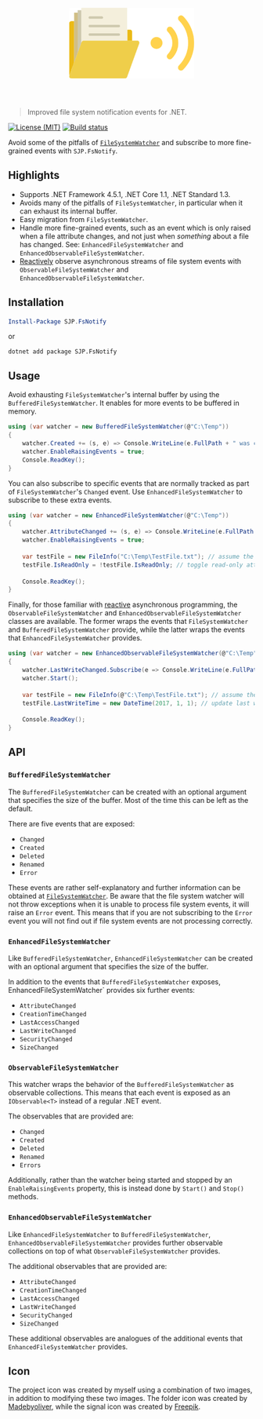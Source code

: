 <h1 align="center">
	<br>
	<img width="256" height="144" src="fsnotify.png" alt="FsNotify">
	<br>
	<br>
</h1>

> Improved file system notification events for .NET.

[![License (MIT)](https://img.shields.io/badge/license-MIT-blue.svg)](https://opensource.org/licenses/MIT) [![Build status](https://ci.appveyor.com/api/projects/status/pp70s691wpbxqidp?svg=true)](https://ci.appveyor.com/project/sjp/fsnotify)

Avoid some of the pitfalls of [`FileSystemWatcher`](https://docs.microsoft.com/en-gb/dotnet/api/system.io.filesystemwatcher) and subscribe to more fine-grained events with `SJP.FsNotify`.

## Highlights

* Supports .NET Framework 4.5.1, .NET Core 1.1, .NET Standard 1.3.
* Avoids many of the pitfalls of `FileSystemWatcher`, in particular when it can exhaust its internal buffer.
* Easy migration from `FileSystemWatcher`.
* Handle more fine-grained events, such as an event which is only raised when a file attribute changes, and not just when *something* about a file has changed. See: `EnhancedFileSystemWatcher` and `EnhancedObservableFileSystemWatcher`.
* [Reactively](http://reactivex.io/) observe asynchronous streams of file system events with `ObservableFileSystemWatcher` and `EnhancedObservableFileSystemWatcher`.

## Installation

```powershell
Install-Package SJP.FsNotify
```

or

```console
dotnet add package SJP.FsNotify
```

## Usage

Avoid exhausting `FileSystemWatcher`'s internal buffer by using the `BufferedFileSystemWatcher`. It enables for more events to be buffered in memory.

```csharp
using (var watcher = new BufferedFileSystemWatcher(@"C:\Temp"))
{
    watcher.Created += (s, e) => Console.WriteLine(e.FullPath + " was created.");
    watcher.EnableRaisingEvents = true;
    Console.ReadKey();
}
```

You can also subscribe to specific events that are normally tracked as part of `FileSystemWatcher`'s `Changed` event. Use `EnhancedFileSystemWatcher` to subscribe to these extra events.

```csharp
using (var watcher = new EnhancedFileSystemWatcher(@"C:\Temp"))
{
    watcher.AttributeChanged += (s, e) => Console.WriteLine(e.FullPath + " has had an attribute change.");
    watcher.EnableRaisingEvents = true;

    var testFile = new FileInfo("C:\Temp\TestFile.txt"); // assume the file exists
    testFile.IsReadOnly = !testFile.IsReadOnly; // toggle read-only attribute

    Console.ReadKey();
}
```

Finally, for those familiar with [reactive](http://reactivex.io/) asynchronous programming, the `ObservableFileSystemWatcher` and `EnhancedObservableFileSystemWatcher` classes are available. The former wraps the events that `FileSystemWatcher` and `BufferedFileSystemWatcher` provide, while the latter wraps the events that `EnhancedFileSystemWatcher` provides.

```csharp
using (var watcher = new EnhancedObservableFileSystemWatcher(@"C:\Temp"))
{
    watcher.LastWriteChanged.Subscribe(e => Console.WriteLine(e.FullPath + " has a new last write time."));
    watcher.Start();

    var testFile = new FileInfo(@"C:\Temp\TestFile.txt"); // assume the file exists
    testFile.LastWriteTime = new DateTime(2017, 1, 1); // update last write time

    Console.ReadKey();
}
```

## API

### `BufferedFileSystemWatcher`

The `BufferedFileSystemWatcher` can be created with an optional argument that specifies the size of the buffer. Most of the time this can be left as the default.

There are five events that are exposed:

* `Changed`
* `Created`
* `Deleted`
* `Renamed`
* `Error`

These events are rather self-explanatory and further information can be obtained at [`FileSystemWatcher`](https://docs.microsoft.com/en-gb/dotnet/api/system.io.filesystemwatcher). Be aware that the file system watcher will not throw exceptions when it is unable to process file system events, it will raise an `Error` event. This means that if you are not subscribing to the `Error` event you will not find out if file system events are not processing correctly.

### `EnhancedFileSystemWatcher`

Like `BufferedFileSystemWatcher`, `EnhancedFileSystemWatcher` can be created with an optional argument that specifies the size of the buffer.

In addition to the events that `BufferedFileSystemWatcher` exposes, EnhancedFileSystemWatcher` provides six further events:

* `AttributeChanged`
* `CreationTimeChanged`
* `LastAccessChanged`
* `LastWriteChanged`
* `SecurityChanged`
* `SizeChanged`

### `ObservableFileSystemWatcher`

This watcher wraps the behavior of the `BufferedFileSystemWatcher` as observable collections. This means that each event is exposed as an `IObservable<T>` instead of a regular .NET event.

The observables that are provided are:

* `Changed`
* `Created`
* `Deleted`
* `Renamed`
* `Errors`

Additionally, rather than the watcher being started and stopped by an `EnableRaisingEvents` property, this is instead done by `Start()` and `Stop()` methods.

### `EnhancedObservableFileSystemWatcher`

Like `EnhancedFileSystemWatcher` to `BufferedFileSystemWatcher`, `EnhancedObservableFileSystemWatcher` provides further observable collections on top of what `ObservableFileSystemWatcher` provides.

The additional observables that are provided are:

* `AttributeChanged`
* `CreationTimeChanged`
* `LastAccessChanged`
* `LastWriteChanged`
* `SecurityChanged`
* `SizeChanged`

These additional observables are analogues of the additional events that `EnhancedFileSystemWatcher` provides.

## Icon

The project icon was created by myself using a combination of two images, in addition to modifying these two images. The folder icon was created by [Madebyoliver](https://www.flaticon.com/authors/madebyoliver), while the signal icon was created by [Freepik](http://www.freepik.com).